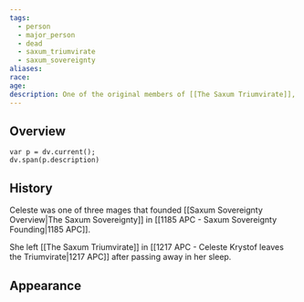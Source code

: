 ```yaml
---
tags:
  - person
  - major_person
  - dead
  - saxum_triumvirate
  - saxum_sovereignty
aliases: 
race: 
age: 
description: One of the original members of [[The Saxum Triumvirate]], Celeste was a skilled healer and diplomat who played a key role in establishing the new government structure. She served on the [[The Saxum Triumvirate|Triumvirate]] for over 50 years before passing away peacefully in her sleep.
---
```

## Overview
```dataviewjs
var p = dv.current();
dv.span(p.description)
```
## History
Celeste was one of three mages that founded [[Saxum Sovereignty Overview|The Saxum Sovereignty]] in [[1185 APC - Saxum Sovereignty Founding|1185 APC]].

She left [[The Saxum Triumvirate]] in [[1217 APC - Celeste Krystof leaves the Triumvirate|1217 APC]] after passing away in her sleep.
## Appearance
